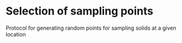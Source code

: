 # Selection of sampling points
Protocol for generating random points for sampling solids at a given location

